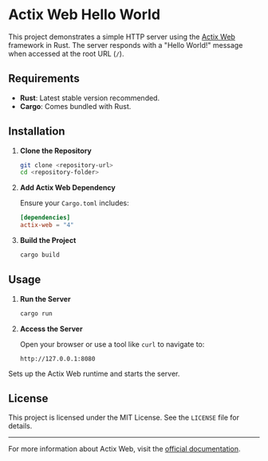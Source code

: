 # Actix Web Hello World

This project demonstrates a simple HTTP server using the [Actix Web](https://actix.rs/) framework in Rust. The server responds with a "Hello World!" message when accessed at the root URL (`/`).

## Requirements

- **Rust**: Latest stable version recommended.
- **Cargo**: Comes bundled with Rust.

## Installation

1. **Clone the Repository**

    ```bash
    git clone <repository-url>
    cd <repository-folder>
    ```

2. **Add Actix Web Dependency**

    Ensure your `Cargo.toml` includes:

    ```toml
    [dependencies]
    actix-web = "4"
    ```

3. **Build the Project**

    ```bash
    cargo build
    ```

## Usage

1. **Run the Server**

    ```bash
    cargo run
    ```

2. **Access the Server**

    Open your browser or use a tool like `curl` to navigate to:

    ```
    http://127.0.0.1:8080
    ```

Sets up the Actix Web runtime and starts the server.

## License

This project is licensed under the MIT License. See the `LICENSE` file for details.

---

For more information about Actix Web, visit the [official documentation](https://actix.rs/).

